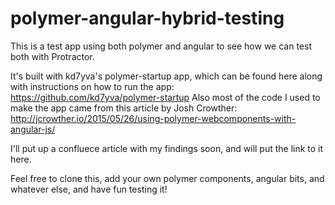 # polymer-angular-hybrid-testing
This is a test app using both polymer and angular to see how we can test both with Protractor. 

It's built with kd7yva's polymer-startup app, which can be found here along with instructions on how to run the app: https://github.com/kd7yva/polymer-startup
Also most of the code I used to make the app came from this article by Josh Crowther: http://jcrowther.io/2015/05/26/using-polymer-webcomponents-with-angular-js/

I'll put up a confluece article with my findings soon, and will put the link to it here.

Feel free to clone this, add your own polymer components, angular bits, and whatever else, and have fun testing it!